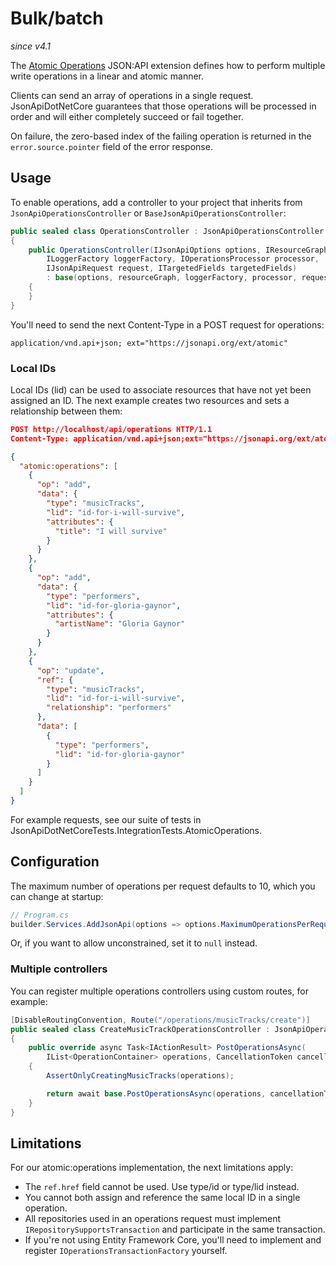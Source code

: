 # Bulk/batch

_since v4.1_

The [Atomic Operations](https://jsonapi.org/ext/atomic/) JSON:API extension defines
how to perform multiple write operations in a linear and atomic manner.

Clients can send an array of operations in a single request. JsonApiDotNetCore guarantees that those
operations will be processed in order and will either completely succeed or fail together.

On failure, the zero-based index of the failing operation is returned in the `error.source.pointer` field of the error response.

## Usage

To enable operations, add a controller to your project that inherits from `JsonApiOperationsController` or `BaseJsonApiOperationsController`:

```c#
public sealed class OperationsController : JsonApiOperationsController
{
    public OperationsController(IJsonApiOptions options, IResourceGraph resourceGraph,
        ILoggerFactory loggerFactory, IOperationsProcessor processor,
        IJsonApiRequest request, ITargetedFields targetedFields)
        : base(options, resourceGraph, loggerFactory, processor, request, targetedFields)
    {
    }
}
```

You'll need to send the next Content-Type in a POST request for operations:

```
application/vnd.api+json; ext="https://jsonapi.org/ext/atomic"
```

### Local IDs

Local IDs (lid) can be used to associate resources that have not yet been assigned an ID.
The next example creates two resources and sets a relationship between them:

```json
POST http://localhost/api/operations HTTP/1.1
Content-Type: application/vnd.api+json;ext="https://jsonapi.org/ext/atomic"

{
  "atomic:operations": [
    {
      "op": "add",
      "data": {
        "type": "musicTracks",
        "lid": "id-for-i-will-survive",
        "attributes": {
          "title": "I will survive"
        }
      }
    },
    {
      "op": "add",
      "data": {
        "type": "performers",
        "lid": "id-for-gloria-gaynor",
        "attributes": {
          "artistName": "Gloria Gaynor"
        }
      }
    },
    {
      "op": "update",
      "ref": {
        "type": "musicTracks",
        "lid": "id-for-i-will-survive",
        "relationship": "performers"
      },
      "data": [
        {
          "type": "performers",
          "lid": "id-for-gloria-gaynor"
        }
      ]
    }
  ]
}
```

For example requests, see our suite of tests in JsonApiDotNetCoreTests.IntegrationTests.AtomicOperations.

## Configuration

The maximum number of operations per request defaults to 10, which you can change at startup:

```c#
// Program.cs
builder.Services.AddJsonApi(options => options.MaximumOperationsPerRequest = 250);
```

Or, if you want to allow unconstrained, set it to `null` instead.

### Multiple controllers

You can register multiple operations controllers using custom routes, for example:

```c#
[DisableRoutingConvention, Route("/operations/musicTracks/create")]
public sealed class CreateMusicTrackOperationsController : JsonApiOperationsController
{
    public override async Task<IActionResult> PostOperationsAsync(
        IList<OperationContainer> operations, CancellationToken cancellationToken)
    {
        AssertOnlyCreatingMusicTracks(operations);

        return await base.PostOperationsAsync(operations, cancellationToken);
    }
}
```

## Limitations

For our atomic:operations implementation, the next limitations apply:

- The `ref.href` field cannot be used. Use type/id or type/lid instead.
- You cannot both assign and reference the same local ID in a single operation.
- All repositories used in an operations request must implement `IRepositorySupportsTransaction` and participate in the same transaction.
- If you're not using Entity Framework Core, you'll need to implement and register `IOperationsTransactionFactory` yourself.
